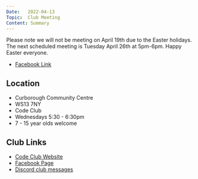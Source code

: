 ```yaml
---
Date:   2022-04-13
Topic:  Club Meeting
Content: Summary
---
```

Please note we will not be meeting on April 19th due to the Easter holidays. The next scheduled meeting is Tuesday April 26th at 5pm-6pm. Happy Easter everyone.

* [Facebook Link](https://www.facebook.com/1481985248595237/posts/4768058389987890/)

## Location

* Curborough Community Centre
* WS13 7NY
* Code Club
* Wednesdays 5:30 - 6:30pm
* 7 - 15 year olds welcome

## Club Links

* [Code Club Website](https://lichfield-code-club.github.io/)
* [Facebook Page](https://www.facebook.com/LichfieldCoders)
* [Discord club messages](https://discord.gg/szz6xGK)
